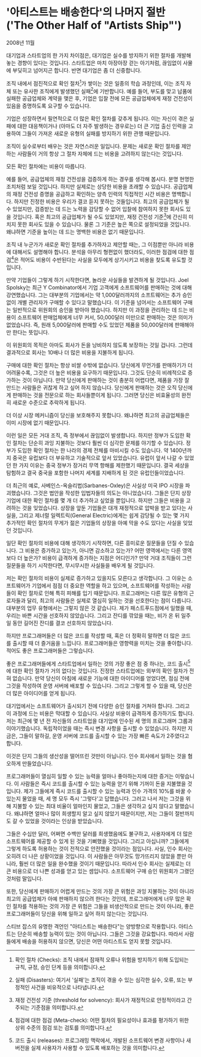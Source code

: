 # '아티스트는 배송한다'의 나머지 절반 ('The Other Half of "Artists Ship"')

2008년 11월

대기업과 스타트업의 한 가지 차이점은, 대기업은 실수를 방지하기 위한 절차를 개발해 놓는 경향이 있다는 것입니다. 스타트업은 마치 아장아장 걷는 아기처럼, 끊임없이 사물에 부딪히고 넘어지곤 합니다. 반면 대기업은 좀 더 신중합니다.

조직 내에서 점진적으로 확인 절차[^1]가 쌓이는 것은 일종의 학습 과정인데, 이는 조직 자체 또는 유사한 조직에게 발생했던 실패[^2]에 기반합니다. 예를 들어, 부도를 맞고 납품에 실패한 공급업체와 계약을 맺은 후, 기업은 입찰 전에 모든 공급업체에게 재정 건전성이 있음을 증명하도록 요구할 수 있습니다.

기업은 성장하면서 필연적으로 더 많은 확인 절차를 갖추게 됩니다. 이는 자신이 겪은 실패에 대한 대응책이거나 (아마도 더 자주 발생하는 경우로는) 더 큰 기업 출신 인력을 고용하여 그들이 가져온 새로운 유형의 실패를 방지하기 위한 관행 때문입니다.

조직이 실수로부터 배우는 것은 자연스러운 일입니다. 문제는 새로운 확인 절차를 제안하는 사람들이 거의 항상 그 절차 자체에 드는 비용을 고려하지 않는다는 것입니다.

모든 확인 절차에는 비용이 따릅니다.

예를 들어, 공급업체의 재정 건전성을 검증하게 하는 경우를 생각해 봅시다. 분명 현명한 조치처럼 보일 것입니다. 하지만 실제로는 상당한 비용을 초래할 수 있습니다. 공급업체의 재정 건전성 증명을 공급하고 확인하는 양측 인력의 직접적인 시간 비용은 명백합니다. 하지만 진정한 비용은 우리가 결코 듣지 못하는 것들입니다. 최고의 공급업체가 될 수 있었지만, 검증받는 데 드는 노력을 감당할 수 없어 입찰에 참여하지 못한 회사도 있을 것입니다. 혹은 최고의 공급업체가 될 수도 있었지만, 재정 건전성 기준[^3]에 간신히 미치지 못한 회사도 있을 수 있습니다. 물론 그 기준은 높은 쪽으로 설정되었을 것입니다. 왜냐하면 기준을 높이는 데 드는 명백한 비용은 없기 때문입니다.

조직 내 누군가가 새로운 확인 절차를 추가하자고 제안할 때는, 그 이점뿐만 아니라 비용에 대해서도 설명해야 합니다. 분석을 아무리 형편없이 했더라도, 이러한 점검에 대한 점검[^4]은 적어도 비용이 수반된다는 사실을 모두에게 상기시키고 비용을 찾도록 유도할 것입니다.

만약 기업들이 그렇게 하기 시작한다면, 놀라운 사실들을 발견하게 될 것입니다. Joel Spolsky는 최근 Y Combinator에서 기업 고객에게 소프트웨어를 판매하는 것에 대해 강연했습니다. 그는 대부분의 기업에서는 약 1,000달러까지의 소프트웨어는 추가 승인 없이 개별 관리자가 구매할 수 있다고 말했습니다. 이 기준을 넘어서는 소프트웨어 구매는 일반적으로 위원회의 승인을 받아야 했습니다. 하지만 이 과정을 관리하는 데 드는 비용이 소프트웨어 판매업체에게 너무 커서, 50,000달러 미만으로 판매하는 것은 의미가 없었습니다. 즉, 원래 5,000달러에 판매할 수도 있었던 제품을 50,000달러에 판매해야만 한다는 뜻입니다.

이 위원회의 목적은 아마도 회사가 돈을 낭비하지 않도록 보장하는 것일 겁니다. 그런데 결과적으로 회사는 10배나 더 많은 비용을 지불하게 됩니다.

구매에 대한 확인 절차는 항상 비쌀 수밖에 없습니다. 당신에게 무언가를 판매하기가 더 어려울수록, 그것은 더 높은 비용을 요구하기 때문입니다. 그것도 단순히 비례적으로 증가하는 것이 아닙니다. 만약 당신에게 판매하는 것이 충분히 어렵다면, 제품을 가장 잘 만드는 사람들은 귀찮게 하고 싶어 하지 않습니다. 당신에게 판매하는 것은 오직 당신에게 판매하는 것을 전문으로 하는 회사들뿐이게 됩니다. 그러면 당신은 비효율성의 완전히 새로운 수준으로 추락하게 됩니다.

더 이상 시장 메커니즘이 당신을 보호해주지 못합니다. 왜냐하면 최고의 공급업체들은 이미 시장에 없기 때문입니다.

이런 일은 모든 거대 조직, 즉 정부에서 끊임없이 발생합니다. 하지만 정부가 도입한 확인 절차는 단순히 과잉 지불하는 것보다 훨씬 더 심각한 문제를 야기할 수 있습니다. 정부가 도입한 확인 절차는 한 나라의 경제 전체를 마비시킬 수도 있습니다. 약 1400년까지 중국은 유럽보다 더 부유하고 기술적으로 앞서 있었습니다. 유럽이 앞서 나갈 수 있었던 한 가지 이유는 중국 정부가 장거리 무역 항해를 제한했기 때문입니다. 결국 세상을 탐험하고 결국 중국을 포함한 나머지 세계를 지배하게 된 것은 유럽인들이었습니다.

더 최근의 예로, 사베인스-옥슬리법(Sarbanes-Oxley)은 사실상 미국 IPO 시장을 파괴했습니다. 그것은 법안을 작성한 입법자들의 의도는 아니었습니다. 그들은 단지 상장 기업에 대한 확인 절차를 몇 개 더 추가하고 싶었을 뿐입니다. 하지만 그들은 비용을 고려하는 것을 잊었습니다. 상장을 앞둔 기업들은 대개 재정적으로 압박을 받고 있다는 사실을, 그리고 제너럴 일렉트릭(General Electric)에게는 쉽게 감당될 수 있는 몇 가지 추가적인 확인 절차의 무게가 젊은 기업들의 상장을 아예 막을 수도 있다는 사실을 잊었던 것입니다.

일단 확인 절차의 비용에 대해 생각하기 시작하면, 다른 흥미로운 질문들을 던질 수 있습니다. 그 비용은 증가하고 있는가, 아니면 감소하고 있는가? 어떤 영역에서는 다른 영역보다 더 높은가? 비용이 급격하게 증가하는 지점은 어디인가? 만약 거대 조직들이 그런 질문들을 하기 시작한다면, 무시무시한 사실들을 배우게 될 것입니다.

저는 확인 절차의 비용이 실제로 증가하고 있을지도 모른다고 생각합니다. 그 이유는 소프트웨어가 기업에서 점점 더 중요한 역할을 하고 있으며, 소프트웨어를 작성하는 사람들이 확인 절차로 인해 특히 피해를 입기 때문입니다. 프로그래머는 다른 많은 유형의 근로자들과 달리, 최고의 사람들은 실제로 열심히 일하는 것을 선호한다는 점이 다릅니다. 대부분의 업무 유형에서는 그렇지 않은 것 같습니다. 제가 패스트푸드점에서 일했을 때, 우리는 바쁜 시간을 선호하지 않았습니다. 그리고 잔디를 깎았을 때는, 비가 온 뒤 일주일 동안 길어진 잔디를 결코 선호하지 않았습니다.

하지만 프로그래머들은 더 많은 코드를 작성할 때, 혹은 더 정확히 말하면 더 많은 코드를 출시할 때 더 즐거움을 느낍니다. 프로그래머들은 영향력을 미치는 것을 좋아합니다. 적어도 좋은 프로그래머들은 그렇습니다.

좋은 프로그래머들에게 스타트업에서 일하는 것의 가장 좋은 점 중 하나는, 코드 출시[^5]에 대한 확인 절차가 거의 없다는 것입니다. 진정한 스타트업에는 외부의 확인 절차가 전혀 없습니다. 만약 당신이 아침에 새로운 기능에 대한 아이디어를 얻었다면, 점심 전에 그것을 작성하여 운영 서버에 배포할 수 있습니다. 그리고 그렇게 할 수 있을 때, 당신은 더 많은 아이디어를 얻게 됩니다.

대기업에서는 소프트웨어가 출시되기 전에 다양한 승인 절차를 거쳐야 합니다. 그리고 이 과정에 드는 비용은 막대할 수 있습니다. 사실상 비용이 급격하게 증가하기도 합니다. 저는 최근에 몇 년 전 자신들의 스타트업을 대기업에 인수된 세 명의 프로그래머 그룹과 이야기했습니다. 독립적이었을 때는 즉시 변경 사항을 출시할 수 있었습니다. 하지만 지금은, 그들이 말하길, 운영 서버에 코드를 출시할 수 있는 가장 빠른 속도가 2주였다고 합니다.

이것은 단지 그들의 생산성을 떨어뜨린 것만이 아닙니다. 인수 회사에서 일하는 것을 혐오하게 만들었습니다.

프로그래머들이 열심히 일할 수 있는 능력을 얼마나 좋아하는지에 대한 증거는 이렇습니다. 이 사람들은 즉시 코드를 출시할 수 있는 능력을 얻기 위해 기꺼이 돈을 지불했을 것입니다. 제가 그들에게 즉시 코드를 출시할 수 있는 능력과 인수 가격의 10%를 바꿀 수 있는지 물었을 때, 세 명 모두 즉시 '그렇다'고 답했습니다. 그러고 나서 저는 그것을 위해 지불할 수 있는 최대 비율이 얼마인지 물었고, 그들은 생각하고 싶지 않다고 말했습니다. 왜냐하면 얼마나 많이 희생할지 알고 싶지 않았기 때문이지만, 저는 그들이 절반까지도 갈 수 있었을 것이라는 인상을 받았습니다.

그들은 수십만 달러, 어쩌면 수백만 달러를 희생했음에도 불구하고, 사용자에게 더 많은 소프트웨어를 제공할 수 있게 된 것을 기뻐했을 것입니다. 그리고 아십니까? 그들에게 그렇게 하도록 허용하는 것이 전적으로 안전했을 것이라는 점입니다. 사실, 인수 회사는 오히려 더 나은 상황이었을 것입니다. 이 사람들은 아무것도 망가뜨리지 않았을 뿐만 아니라, 훨씬 더 많은 일을 완수했을 것이기 때문입니다. 따라서 인수 회사는 실제로는 더 큰 비용으로 더 나쁜 성과를 얻고 있는 셈입니다. 소프트웨어 구매 승인 위원회가 그랬던 것처럼 말입니다.

또한, 당신에게 판매하기 어렵게 만드는 것의 가장 큰 위험은 과잉 지불하는 것이 아니라 최고의 공급업체가 아예 판매하지 않으려 한다는 것인데, 프로그래머에게 너무 많은 확인 절차를 적용하는 것의 가장 큰 위험은 그들을 비생산적으로 만드는 것이 아니라, 좋은 프로그래머들이 당신을 위해 일하고 싶어 하지 않는다는 것입니다.

스티브 잡스의 유명한 격언인 "아티스트는 배송한다"는 양방향으로 작용합니다. 아티스트는 단순히 배송할 능력이 있는 것이 아닙니다. 그들은 그것을 강요합니다. 따라서 사람들에게 배송을 허용하지 않으면, 당신은 어떤 아티스트도 얻지 못할 것입니다.

[^1]: 확인 절차 (Checks): 조직 내에서 잠재적 오류나 위험을 방지하기 위해 도입되는 규칙, 규정, 승인 단계 등을 의미합니다.
[^2]: 실패 (Disasters): 여기서 '실패'는 조직이 겪을 수 있는 심각한 실수, 오류, 또는 부정적인 사건을 비유적으로 나타냅니다.
[^3]: 재정 건전성 기준 (threshold for solvency): 회사가 재정적으로 안정적이라고 간주되는 기준점을 의미합니다.
[^4]: 점검에 대한 점검 (Meta-check): 어떤 절차의 필요성이나 효과를 평가하기 위한 상위 수준의 점검 또는 검토를 의미합니다.
[^5]: 코드 출시 (releases): 프로그래밍 맥락에서, 개발된 소프트웨어 변경 사항이나 새 버전을 실제 사용자가 사용할 수 있도록 배포하는 것을 의미합니다.
